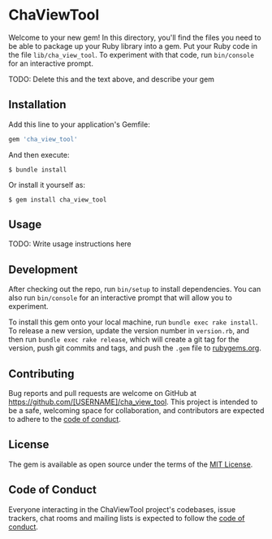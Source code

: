 # ChaViewTool

Welcome to your new gem! In this directory, you'll find the files you need to be able to package up your Ruby library into a gem. Put your Ruby code in the file `lib/cha_view_tool`. To experiment with that code, run `bin/console` for an interactive prompt.

TODO: Delete this and the text above, and describe your gem

## Installation

Add this line to your application's Gemfile:

```ruby
gem 'cha_view_tool'
```

And then execute:

    $ bundle install

Or install it yourself as:

    $ gem install cha_view_tool

## Usage

TODO: Write usage instructions here

## Development

After checking out the repo, run `bin/setup` to install dependencies. You can also run `bin/console` for an interactive prompt that will allow you to experiment.

To install this gem onto your local machine, run `bundle exec rake install`. To release a new version, update the version number in `version.rb`, and then run `bundle exec rake release`, which will create a git tag for the version, push git commits and tags, and push the `.gem` file to [rubygems.org](https://rubygems.org).

## Contributing

Bug reports and pull requests are welcome on GitHub at https://github.com/[USERNAME]/cha_view_tool. This project is intended to be a safe, welcoming space for collaboration, and contributors are expected to adhere to the [code of conduct](https://github.com/[USERNAME]/cha_view_tool/blob/master/CODE_OF_CONDUCT.md).


## License

The gem is available as open source under the terms of the [MIT License](https://opensource.org/licenses/MIT).

## Code of Conduct

Everyone interacting in the ChaViewTool project's codebases, issue trackers, chat rooms and mailing lists is expected to follow the [code of conduct](https://github.com/[USERNAME]/cha_view_tool/blob/master/CODE_OF_CONDUCT.md).
